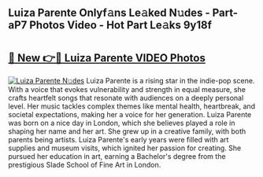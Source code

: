 ## Luiza Parente Onlyf𝚊ns Le𝚊ked N𝚞des - Part-aP7 Photos Video - Hot Part Le𝚊ks 9y18f

# <h2><a href="http://ab97866.deff.icu/?id=Luiza+Parente">🔗 New 👉🔴 Luiza Parente VIDEO Photos</a></h2>

[![Luiza Parente N𝚞des](https://i.imgur.com/rIISA9y.gif)](http://ab97866.deff.icu/?id=Luiza+Parente)
Luiza Parente is a rising star in the indie-pop scene. With a voice that evokes vulnerability and strength in equal measure, she crafts heartfelt songs that resonate with audiences on a deeply personal level. Her music tackles complex themes like mental health, heartbreak, and societal expectations, making her a voice for her generation. Luiza Parente was born on a nice day in London, which she believes played a role in shaping her name and her art. She grew up in a creative family, with both parents being artists. Luiza Parente's early years were filled with art supplies and museum visits, which ignited her passion for creating. She pursued her education in art, earning a Bachelor's degree from the prestigious Slade School of Fine Art in London.
